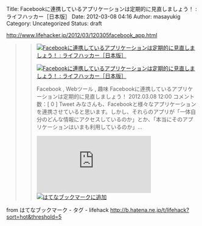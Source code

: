 Title: Facebookに連携しているアプリケーションは定期的に見直しましょう！ : ライフハッカー［日本版］
Date: 2012-03-08 04:16
Author: masayukig
Category: Uncategorized
Status: draft

<http://www.lifehacker.jp/2012/03/120305facebook_app.html>  
  
  

> > ![](http://cdn-ak.favicon.st-hatena.com/?url=http%3A%2F%2Fwww.lifehacker.jp%2F)[Facebookに連携しているアプリケーションは定期的に見直しましょう！
> > :
> > ライフハッカー［日本版］](http://www.lifehacker.jp/2012/03/120305facebook_app.html)
> >
> > [![Facebookに連携しているアプリケーションは定期的に見直しましょう！
> > :
> > ライフハッカー［日本版］](http://cdn-ak.b.st-hatena.com/entryimage/84411177-1331177124.jpg "Facebookに連携しているアプリケーションは定期的に見直しましょう！ : ライフハッカー［日本版］")](http://www.lifehacker.jp/2012/03/120305facebook_app.html)
> >
> > Facebook , Webツール , 趣味
> > Facebookに連携しているアプリケーションは定期的に見直しましょう！
> > 2012.03.08 12:00 コメント数：\[ 0 \] Tweet
> > みなさんも、Facebookと様々なアプリケーションを連携させていると思います。しかし、それらのアプリが「一体自分のどんな情報にアクセスしているのか」とか、「本当にそのアプリケーションはいまも利用しているのか」...
> >
> > [![はてなブックマーク -
> > Facebookに連携しているアプリケーションは定期的に見直しましょう！ :
> > ライフハッカー［日本版］](http://b.hatena.ne.jp/entry/image/http://www.lifehacker.jp/2012/03/120305facebook_app.html "はてなブックマーク - Facebookに連携しているアプリケーションは定期的に見直しましょう！ : ライフハッカー［日本版］")](http://b.hatena.ne.jp/entry/http://www.lifehacker.jp/2012/03/120305facebook_app.html)
> > [![はてなブックマークに追加](http://b.hatena.ne.jp/images/append.gif "はてなブックマークに追加")](http://b.hatena.ne.jp/append?http://www.lifehacker.jp/2012/03/120305facebook_app.html)

  
  
from はてなブックマーク - タグ - lifehack
<http://b.hatena.ne.jp/t/lifehack?sort=hot&threshold=5>
